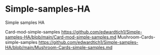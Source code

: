 # Simple-samples-HA
Simple samples HA

Card-mod-simple-samples
https://github.com/edwardtich1/Simple-samples-HA/blob/main/Card-mod-simple-samples.md
Mushroom-Cards-simple-samples
https://github.com/edwardtich1/Simple-samples-HA/blob/main/Mushroom-Cards-simple-samples.md



